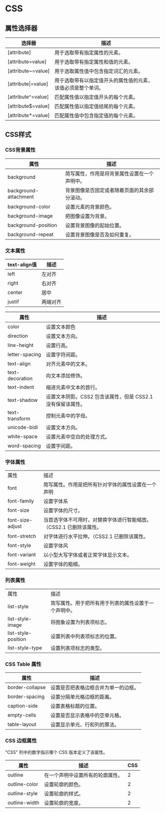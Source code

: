 # CSS

## 属性选择器

|选择器|描述|
|---|---|
|[attribute]|用于选取带有指定属性的元素。|
|[attribute=value]|用于选取带有指定属性和值的元素。|
|[attribute~=value]|用于选取属性值中包含指定词汇的元素。|
|[attribute\|=value]|用于选取带有以指定值开头的属性值的元素，该值必须是整个单词。|
|[attribute^=value]|匹配属性值以指定值开头的每个元素。|
|[attribute$=value]|匹配属性值以指定值结尾的每个元素。|
|[attribute*=value]|匹配属性值中包含指定值的每个元素。|

## CSS样式

### CSS背景属性

|属性|描述|
|---|---|
|background|简写属性，作用是将背景属性设置在一个声明中。|
|background-attachment|背景图像是否固定或者随着页面的其余部分滚动。|
|background-color|设置元素的背景颜色。|
|background-image|把图像设置为背景。|
|background-position|设置背景图像的起始位置。|
|background-repeat|设置背景图像是否及如何重复。|

### 文本属性

|text-align值|描述|
|---|---|
|left|左对齐|
|right|右对齐|
|center|居中|
|justif|两端对齐|

|属性|描述|
|---|---|
|color|设置文本颜色|
|direction|设置文本方向。|
|line-height|设置行高。|
|letter-spacing|设置字符间距。|
|text-align|对齐元素中的文本。|
|text-decoration|向文本添加修饰。|
|text-indent|缩进元素中文本的首行。|
|text-shadow|设置文本阴影。CSS2 包含该属性，但是 CSS2.1 没有保留该属性。|
|text-transform|控制元素中的字母。|
|unicode-bidi|设置文本方向。|
|white-space|设置元素中空白的处理方式。|
|word-spacing|设置字间距。|

### 字体属性

|||
|---|---|
|属性|描述|
|font|简写属性。作用是把所有针对字体的属性设置在一个声明|
|font-family|设置字体系|
|font-size|设置字体的尺寸。|
|font-size-adjust|当首选字体不可用时，对替换字体进行智能缩放。（CSS2.1 已删除该属性。|
|font-stretch|对字体进行水平拉伸。（CSS2.1 已删除该属性。|
|font-style|设置字体风|
|font-variant|以小型大写字体或者正常字体显示文本。|
|font-weight|设置字体的粗细。|

### 列表属性

|||
|---|---|
|属性|描述|
|list-style|简写属性。用于把所有用于列表的属性设置于一个声明中。|
|list-style-image|将图象设置为列表项标志。|
|list-style-position|设置列表中列表项标志的位置。|
|list-style-type|设置列表项标志的类型。|

### CSS Table 属性

|属性|描述|
|---|---|
|border-collapse|设置是否把表格边框合并为单一的边框。|
|border-spacing|设置分隔单元格边框的距离。|
|caption-side|设置表格标题的位置。|
|empty-cells|设置是否显示表格中的空单元格。|
|table-layout|设置显示单元、行和列的算法。|

### CSS 边框属性

"CSS" 列中的数字指示哪个 CSS 版本定义了该属性。

|属性|描述|CSS|
|---|---|---|
|outline|在一个声明中设置所有的轮廓属性。|2|
|outline-color|设置轮廓的颜色。|2|
|outline-style|设置轮廓的样式。|2|
|outline-width|设置轮廓的宽度。|2|